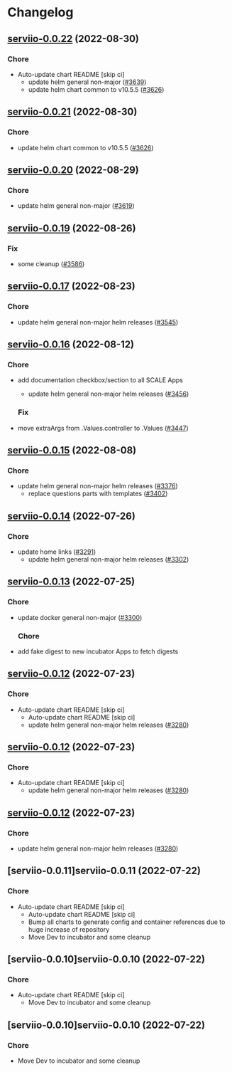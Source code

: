 # Changelog



## [serviio-0.0.22](https://github.com/truecharts/charts/compare/serviio-0.0.20...serviio-0.0.22) (2022-08-30)

### Chore

- Auto-update chart README [skip ci]
  - update helm general non-major ([#3639](https://github.com/truecharts/charts/issues/3639))
  - update helm chart common to v10.5.5 ([#3626](https://github.com/truecharts/charts/issues/3626))




## [serviio-0.0.21](https://github.com/truecharts/charts/compare/serviio-0.0.20...serviio-0.0.21) (2022-08-30)

### Chore

- update helm chart common to v10.5.5 ([#3626](https://github.com/truecharts/charts/issues/3626))




## [serviio-0.0.20](https://github.com/truecharts/charts/compare/serviio-0.0.19...serviio-0.0.20) (2022-08-29)

### Chore

- update helm general non-major ([#3619](https://github.com/truecharts/charts/issues/3619))




## [serviio-0.0.19](https://github.com/truecharts/charts/compare/serviio-0.0.17...serviio-0.0.19) (2022-08-26)

### Fix

- some cleanup ([#3586](https://github.com/truecharts/charts/issues/3586))




## [serviio-0.0.17](https://github.com/truecharts/charts/compare/serviio-0.0.16...serviio-0.0.17) (2022-08-23)

### Chore

- update helm general non-major helm releases ([#3545](https://github.com/truecharts/charts/issues/3545))




## [serviio-0.0.16](https://github.com/truecharts/charts/compare/serviio-0.0.15...serviio-0.0.16) (2022-08-12)

### Chore

- add documentation checkbox/section to all SCALE Apps
  - update helm general non-major helm releases ([#3456](https://github.com/truecharts/charts/issues/3456))

  ### Fix

- move extraArgs from .Values.controller to .Values ([#3447](https://github.com/truecharts/charts/issues/3447))




## [serviio-0.0.15](https://github.com/truecharts/charts/compare/serviio-0.0.14...serviio-0.0.15) (2022-08-08)

### Chore

- update helm general non-major helm releases ([#3376](https://github.com/truecharts/charts/issues/3376))
  - replace questions parts with templates ([#3402](https://github.com/truecharts/charts/issues/3402))




## [serviio-0.0.14](https://github.com/truecharts/apps/compare/serviio-0.0.13...serviio-0.0.14) (2022-07-26)

### Chore

- update home links ([#3291](https://github.com/truecharts/apps/issues/3291))
  - update helm general non-major helm releases ([#3302](https://github.com/truecharts/apps/issues/3302))




## [serviio-0.0.13](https://github.com/truecharts/apps/compare/serviio-0.0.12...serviio-0.0.13) (2022-07-25)

### Chore

- update docker general non-major ([#3300](https://github.com/truecharts/apps/issues/3300))

  ### Chore

- add fake digest to new incubator Apps to fetch digests




## [serviio-0.0.12](https://github.com/truecharts/apps/compare/serviio-0.0.11...serviio-0.0.12) (2022-07-23)

### Chore

- Auto-update chart README [skip ci]
  - Auto-update chart README [skip ci]
  - update helm general non-major helm releases ([#3280](https://github.com/truecharts/apps/issues/3280))




## [serviio-0.0.12](https://github.com/truecharts/apps/compare/serviio-0.0.11...serviio-0.0.12) (2022-07-23)

### Chore

- Auto-update chart README [skip ci]
  - update helm general non-major helm releases ([#3280](https://github.com/truecharts/apps/issues/3280))




## [serviio-0.0.12](https://github.com/truecharts/apps/compare/serviio-0.0.11...serviio-0.0.12) (2022-07-23)

### Chore

- update helm general non-major helm releases ([#3280](https://github.com/truecharts/apps/issues/3280))




## [serviio-0.0.11]serviio-0.0.11 (2022-07-22)

### Chore

- Auto-update chart README [skip ci]
  - Auto-update chart README [skip ci]
  - Bump all charts to generate config and container references due to huge increase of repository
  - Move Dev to incubator and some cleanup




## [serviio-0.0.10]serviio-0.0.10 (2022-07-22)

### Chore

- Auto-update chart README [skip ci]
  - Move Dev to incubator and some cleanup




## [serviio-0.0.10]serviio-0.0.10 (2022-07-22)

### Chore

- Move Dev to incubator and some cleanup
